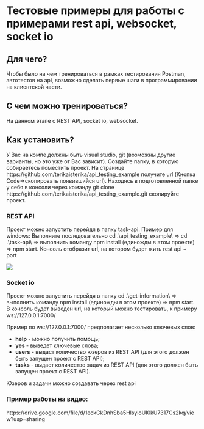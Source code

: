 <h1>Тестовые примеры для работы c примерами rest api, websocket, socket io</h1>
<h2>Для чего?</h2>
<p>Чтобы было на чем тренироваться в рамках тестирования Postman, автотестов на api, возможно сделать первые шаги в программировании на клиентской части.</p>
<h2>С чем можно тренироваться?</h2>
<p>На данном этапе с REST API, socket io, websocket.</p>
<h2>Как установить?</h2>
<p>У Вас на компе должны быть visual studio, git (возможны другие варианты, но это уже от Вас зависит). Создайте папку, в которую собираетесь поместить проект. На странице https://github.com/terikaisterika/api_testing_example получите url (Кнопка Code=>скопировать появившийся url). Находясь в подготовленной папке у себя в консоли через команду git clone https://github.com/terikaisterika/api_testing_example.git скопируйте проект.</p>
<h3>REST API</h3>
<p>Проект можно запустить перейдя в папку task-api. Пример для windows: Выполните последовательно  cd .\api_testing_example\ => cd .\task-api\ => выполнить команду npm install (единожды в этом проекте) => npm start. Консоль отобразит url, на котором будет жить rest api + port </p>
<img src="https://github.com/terikaisterika/api_testing_example/assets/48588741/6d0619f0-5ce0-4bd3-8ed8-dd4e3d0c211d")/>
<h3>Socket io</h3>
<p>Проект можно запустить перейдя в папку cd .\get-information\ => выполнить команду npm install (единожды в этом проекте) => npm start. В консоль будет выведен url, на который можно тестировать, к примеру ws://127.0.0.1:7000/</p>
<p>Пример по ws://127.0.0.1:7000/ предполагает несколько ключевых слов:</p>
<ul>
  <li><strong>help</strong> - можно получить помощь;</li> 
  <li><strong>yes</strong> - выведет ключевые слова;</li>
  <li><strong>users</strong> - выдаст количество юзеров из REST API (для этого должен быть запущен проект с REST API);</li>
  <li><strong>tasks</strong> - выдаст количество задач из REST API (для этого должен быть запущен проект с REST API).</li>
</ul>
<p></p>
<p>Юзеров и задачи можно создавать через rest api</p>
<h3>Пример работы на видео:</h3>
https://drive.google.com/file/d/1eckCkDnhSba5HlsyioUI0kU7317Cs2kq/view?usp=sharing
